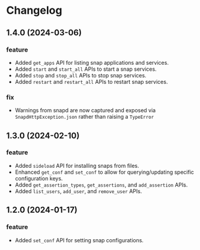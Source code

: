 # Changelog

## 1.4.0 (2024-03-06)

### feature

- Added `get_apps` API for listing snap applications and services.
- Added `start` and `start_all` APIs to start a snap services.
- Added `stop` and `stop_all` APIs to stop snap services.
- Added `restart` and `restart_all` APIs to restart snap services.

### fix

- Warnings from snapd are now captured and exposed via `SnapdHttpException.json` rather than raising
  a `TypeError`

## 1.3.0 (2024-02-10)

### feature

- Added `sideload` API for installing snaps from files.
- Enhanced `get_conf` and `set_conf` to allow for querying/updating specific configuration keys.
- Added `get_assertion_types`, `get_assertions`, and `add_assertion` APIs.
- Added `list_users`, `add_user`, and `remove_user` APIs.

## 1.2.0 (2024-01-17)

### feature

- Added `set_conf` API for setting snap configurations.


